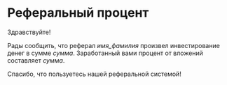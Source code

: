 # Реферальный процент

Здравствуйте!

Рады сообщить, что реферал *имя_фамилия* произвел инвестирование денег в сумме *сумма*. Заработанный вами процент от вложений составляет *сумма*. 

Спасибо, что пользуетесь нашей реферальной системой!

